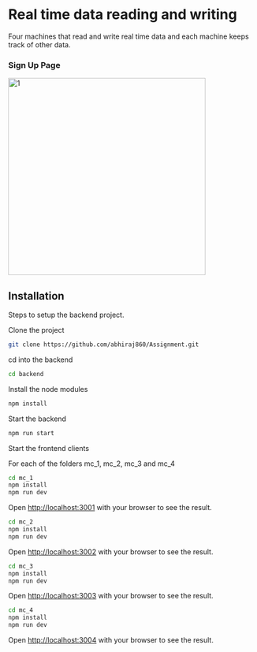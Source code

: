 # Real time data reading and writing

Four machines that read and write real time data and each machine keeps track of other data.
<h3>Sign Up Page</h3>
<img width="400" alt="1" src="https://github.com/abhiraj860/Assignment/images/Machine_1.png" />

## Installation

Steps to setup the backend project.

Clone the project
```bash
git clone https://github.com/abhiraj860/Assignment.git
```
cd into the backend
```bash
cd backend
```
Install the node modules
```bash
npm install
```
Start the backend
```bash
npm run start
```
Start the frontend clients

For each of the folders mc_1, mc_2, mc_3 and mc_4
```bash
cd mc_1
npm install
npm run dev
```
Open [http://localhost:3001](http://localhost:3001) with your browser to see the result.
```bash
cd mc_2
npm install
npm run dev
```
Open [http://localhost:3002](http://localhost:3002) with your browser to see the result.
```bash
cd mc_3
npm install
npm run dev
```
Open [http://localhost:3003](http://localhost:3003) with your browser to see the result.
```bash
cd mc_4
npm install
npm run dev
```
Open [http://localhost:3004](http://localhost:3004) with your browser to see the result.

